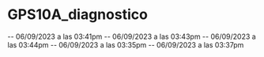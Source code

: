 # GPS10A_diagnostico
-- 06/09/2023 a las 03:41pm
-- 06/09/2023 a las 03:43pm
-- 06/09/2023 a las 03:44pm
-- 06/09/2023 a las 03:35pm
-- 06/09/2023 a las 03:37pm